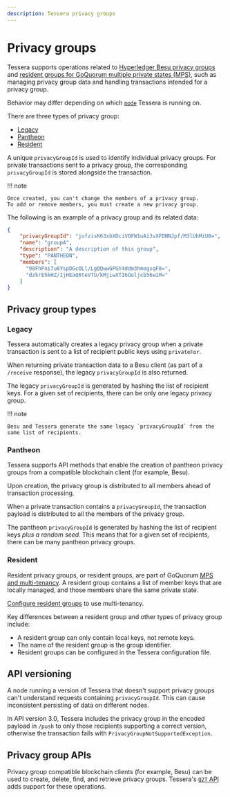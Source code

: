```yaml
---
description: Tessera privacy groups
---
```


# Privacy groups

Tessera supports operations related to [Hyperledger Besu privacy groups](https://besu.hyperledger.org/en/stable/Concepts/Privacy/Privacy-Groups/)
and [resident groups for GoQuorum multiple private states (MPS)](https://consensys.net/docs/goquorum/en/latest/concepts/multi-tenancy/#tessera-resident-groups),
such as managing privacy group data and handling transactions intended for a privacy group.

Behavior may differ depending on which [`mode`](../HowTo/Configure/Orion-Mode.md) Tessera is running on.

There are three types of privacy group:

- [Legacy](#legacy)
- [Pantheon](#pantheon)
- [Resident](#resident)

A unique `privacyGroupId` is used to identify individual privacy groups.
For private transactions sent to a privacy group, the corresponding `privacyGroupId` is stored alongside the transaction.

!!! note

    Once created, you can't change the members of a privacy group.
    To add or remove members, you must create a new privacy group.

The following is an example of a privacy group and its related data:

```json
{
    "privacyGroupId": "jufzisK63xbXDciV0FW1uAi3vXFDNNJpf/M3lUhMiU0=",
    "name": "groupA",
    "description": "A description of this group",
    "type": "PANTHEON",
    "members": [
      "98FhPni7u6YspDGcOLl/LgQQwwGPGY4ddm3hmogsqF8=",
      "dzkrEhkHZ/IjHEaQ6teVTU/kMjiwXTI6Ooljcb56w1M="
    ]
}
```

## Privacy group types

### Legacy

Tessera automatically creates a legacy privacy group when a private transaction is sent to a list of recipient public
keys using `privateFor`.

When returning private transaction data to a Besu client (as part of a `/receive` response), the legacy `privacyGroupId`
is also returned.

The legacy `privacyGroupId` is generated by hashing the list of recipient keys.
For a given set of recipients, there can be only one legacy privacy group.

!!! note

    Besu and Tessera generate the same legacy `privacyGroupId` from the same list of recipients.

### Pantheon

Tessera supports API methods that enable the creation of pantheon privacy groups from a compatible blockchain client
(for example, Besu).

Upon creation, the privacy group is distributed to all members ahead of transaction processing.

When a private transaction contains a `privacyGroupId`, the transaction payload is distributed to all the members of the
privacy group.

The pantheon `privacyGroupId` is generated by hashing the list of recipient keys *plus a random seed*.
This means that for a given set of recipients, there can be many pantheon privacy groups.

### Resident

Resident privacy groups, or resident groups, are part of GoQuorum [MPS and multi-tenancy](Multitenancy.md).
A resident group contains a list of member keys that are locally managed, and those members share the same private state.

[Configure resident groups](../HowTo/Configure/Multiple-private-state.md#resident-groups) to use multi-tenancy.

Key differences between a resident group and other types of privacy group include:

* A resident group can only contain local keys, not remote keys.
* The name of the resident group is the group identifier.
* Resident groups can be configured in the Tessera configuration file.

## API versioning

A node running a version of Tessera that doesn't support privacy groups can't understand requests containing `privacyGroupId`.
This can cause inconsistent persisting of data on different nodes.

In API version 3.0, Tessera includes the privacy group in the encoded payload in `/push` to only those recipients
supporting a correct version, otherwise the transaction fails with `PrivacyGroupNotSupportedException`.

## Privacy group APIs

Privacy group compatible blockchain clients (for example, Besu) can be used to create, delete, find, and retrieve
privacy groups.
Tessera's [`Q2T` API](https://consensys.github.io/tessera/#tag/quorum-to-tessera) adds support for these operations.
